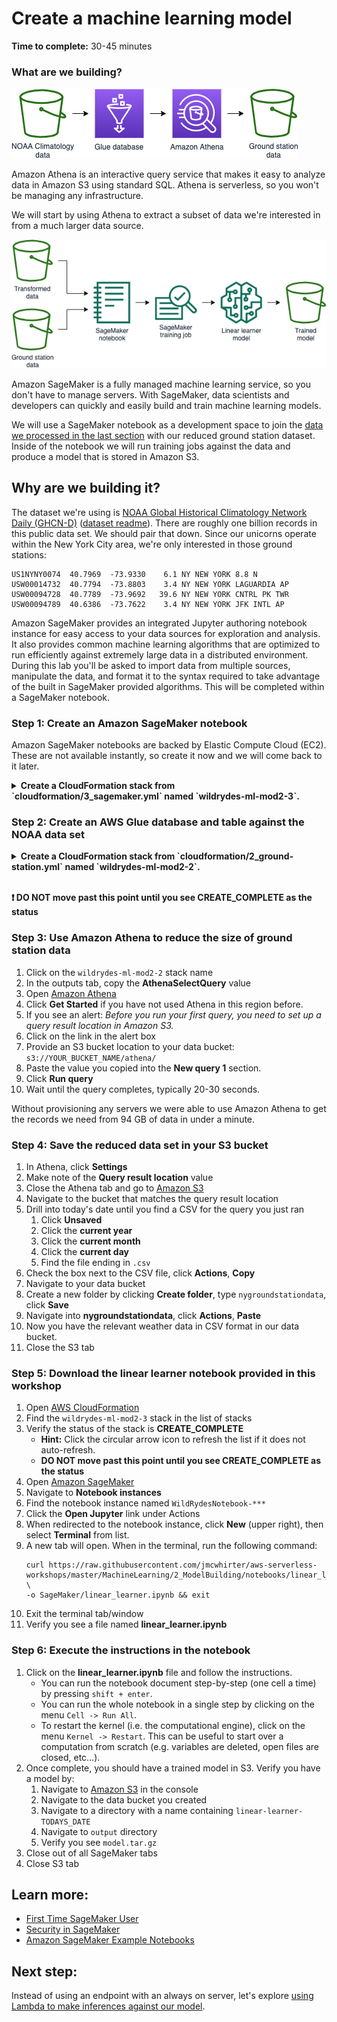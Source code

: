 # Create a machine learning model

**Time to complete:** 30-45 minutes

### What are we building?

![Architecture diagram](assets/WildRydesML_2.png)

Amazon Athena is an interactive query service that makes it easy to analyze data in Amazon S3 using standard SQL. Athena is serverless, so you won't be managing any infrastructure.

We will start by using Athena to extract a subset of data we're interested in from a much larger data source.

![Architecture diagram](assets/WildRydesML_3.png)

Amazon SageMaker is a fully managed machine learning service, so you don't have to manage servers. With SageMaker, data scientists and developers can quickly and easily build and train machine learning models.

We will use a SageMaker notebook as a development space to join the [data we processed in the last section](../1_DataProcessing) with our reduced ground station dataset. Inside of the notebook we will run training jobs against the data and produce a model that is stored in Amazon S3.

## Why are we building it?

The dataset we're using is [NOAA Global Historical Climatology Network Daily (GHCN-D)](https://registry.opendata.aws/noaa-ghcn/) ([dataset readme](https://docs.opendata.aws/noaa-ghcn-pds/readme.html)). There are roughly one billion records in this public data set. We should pair that down. Since our unicorns operate within the New York City area, we're only interested in those ground stations:

```
US1NYNY0074  40.7969  -73.9330    6.1 NY NEW YORK 8.8 N
USW00014732  40.7794  -73.8803    3.4 NY NEW YORK LAGUARDIA AP
USW00094728  40.7789  -73.9692   39.6 NY NEW YORK CNTRL PK TWR
USW00094789  40.6386  -73.7622    3.4 NY NEW YORK JFK INTL AP
```

Amazon SageMaker provides an integrated Jupyter authoring notebook instance for easy access to your data sources for exploration and analysis. It also provides common machine learning algorithms that are optimized to run efficiently against extremely large data in a distributed environment. During this lab you'll be asked to import data from multiple sources, manipulate the data, and format it to the syntax required to take advantage of the built in SageMaker provided algorithms. This will be completed within a SageMaker notebook.

### Step 1: Create an Amazon SageMaker notebook
Amazon SageMaker notebooks are backed by Elastic Compute Cloud (EC2). These are not available instantly, so create it now and we will come back to it later.

<details>
<summary><strong>Create a CloudFormation stack from `cloudformation/3_sagemaker.yml` named `wildrydes-ml-mod2-3`.</strong></summary><p>

1. Navigate to your Cloud9 environment
1. Run the following commands to create your resources:
    ```
    cd ~/environment/aws-serverless-workshops/MachineLearning/2_ModelBuilding
    aws cloudformation create-stack \
    --stack-name wildrydes-ml-mod2-3 \
    --capabilities CAPABILITY_NAMED_IAM \
    --template-body file://cloudformation/3_sagemaker.yml
    ```

</p></details>

### Step 2: Create an AWS Glue database and table against the NOAA data set

<details>
<summary><strong>Create a CloudFormation stack from `cloudformation/2_ground-station.yml` named `wildrydes-ml-mod2-2`.</strong></summary><p>

1. Navigate to your Cloud9 environment
1. Run the following commands to create your resources:
    ```
    cd ~/environment/aws-serverless-workshops/MachineLearning/2_ModelBuilding
    aws cloudformation create-stack \
    --stack-name wildrydes-ml-mod2-2 \
    --template-body file://cloudformation/2_ground-station.yml
    ```
1. Open [AWS CloudFormation](https://console.aws.amazon.com/cloudformation/)
1. Find the `wildrydes-ml-mod2-2` stack in the list of stacks
1. Wait for the status of the stack to be **CREATE_COMPLETE**

**Hint:** Click the circular arrow icon to refresh the list if it does not auto-refresh.

</p></details><br>

**:heavy_exclamation_mark: DO NOT move past this point until you see CREATE_COMPLETE as the status**

### Step 3: Use Amazon Athena to reduce the size of ground station data

1. Click on the `wildrydes-ml-mod2-2` stack name
1. In the outputs tab, copy the **AthenaSelectQuery** value
1. Open [Amazon Athena](https://console.aws.amazon.com/athena/)
1. Click **Get Started** if you have not used Athena in this region before.
1. If you see an alert: *Before you run your first query, you need to set up a query result location in Amazon S3.*
  1. Click on the link in the alert box
  1. Provide an S3 bucket location to your data bucket: `s3://YOUR_BUCKET_NAME/athena/`
1. Paste the value you copied into the **New query 1** section.
1. Click **Run query**
1. Wait until the query completes, typically 20-30 seconds.

Without provisioning any servers we were able to use Amazon Athena to get the records we need from 94 GB of data in under a minute.

### Step 4: Save the reduced data set in your S3 bucket
1. In Athena, click **Settings**
1. Make note of the **Query result location** value
1. Close the Athena tab and go to [Amazon S3](https://console.aws.amazon.com/s3/)
1. Navigate to the bucket that matches the query result location
1. Drill into today's date until you find a CSV for the query you just ran
    1. Click **Unsaved**
    1. Click the **current year**
    1. Click the **current month**
    1. Click the **current day**
    1. Find the file ending in `.csv`
1. Check the box next to the CSV file, click **Actions**, **Copy**
1. Navigate to your data bucket
1. Create a new folder by clicking **Create folder**, type `nygroundstationdata`, click **Save**
1. Navigate into **nygroundstationdata**, click **Actions**, **Paste**
1. Now you have the relevant weather data in CSV format in our data bucket.
1. Close the S3 tab

### Step 5: Download the linear learner notebook provided in this workshop
1. Open [AWS CloudFormation](https://console.aws.amazon.com/cloudformation/)
1. Find the `wildrydes-ml-mod2-3` stack in the list of stacks
1. Verify the status of the stack is **CREATE_COMPLETE**
    * **Hint:** Click the circular arrow icon to refresh the list if it does not auto-refresh.
    * **DO NOT move past this point until you see CREATE_COMPLETE as the status**
1. Open [Amazon SageMaker](https://console.aws.amazon.com/sagemaker)
1. Navigate to **Notebook instances**
1. Find the notebook instance named `WildRydesNotebook-***`
1. Click the **Open Jupyter** link under Actions
1. When redirected to the notebook instance, click **New** (upper right), then select **Terminal** from list.
1. A new tab will open. When in the terminal, run the following command:
    ```
    curl https://raw.githubusercontent.com/jmcwhirter/aws-serverless-workshops/master/MachineLearning/2_ModelBuilding/notebooks/linear_learner.ipynb \
    -o SageMaker/linear_learner.ipynb && exit
    ```
1. Exit the terminal tab/window
1. Verify you see a file named **linear_learner.ipynb**

### Step 6: Execute the instructions in the notebook
1. Click on the **linear_learner.ipynb** file and follow the instructions.
    * You can run the notebook document step-by-step (one cell a time) by pressing `shift + enter`.
    * You can run the whole notebook in a single step by clicking on the menu `Cell -> Run All`.
    * To restart the kernel (i.e. the computational engine), click on the menu `Kernel -> Restart`. This can be useful to start over a computation from scratch (e.g. variables are deleted, open files are closed, etc…).
1. Once complete, you should have a trained model in S3. Verify you have a model by:
    1. Navigate to [Amazon S3](https://console.aws.amazon.com/s3/) in the console
    1. Navigate to the data bucket you created
    1. Navigate to a directory with a name containing `linear-learner-TODAYS_DATE`
    1. Navigate to `output` directory
    1. Verify you see `model.tar.gz`
1. Close out of all SageMaker tabs
1. Close S3 tab

## Learn more:
* [First Time SageMaker User](https://docs.aws.amazon.com/sagemaker/latest/dg/whatis.html#first-time-user)
* [Security in SageMaker](https://docs.aws.amazon.com/sagemaker/latest/dg/security.html)
* [Amazon SageMaker Example Notebooks](https://github.com/awslabs/amazon-sagemaker-examples)

## Next step:
Instead of using an endpoint with an always on server, let's explore [using Lambda to make inferences against our model](../3_Inference).
